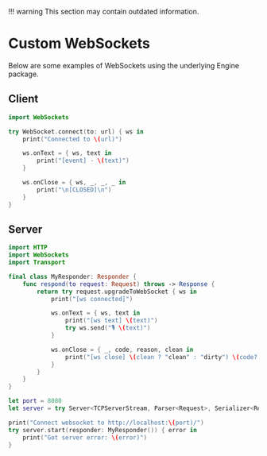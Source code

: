 !!! warning
    This section may contain outdated information.

# Custom WebSockets

Below are some examples of WebSockets using the underlying Engine package.

## Client

```Swift
import WebSockets

try WebSocket.connect(to: url) { ws in
    print("Connected to \(url)")

    ws.onText = { ws, text in
        print("[event] - \(text)")
    }

    ws.onClose = { ws, _, _, _ in
        print("\n[CLOSED]\n")
    }
}
```

## Server

```Swift
import HTTP
import WebSockets
import Transport

final class MyResponder: Responder {
    func respond(to request: Request) throws -> Response {
        return try request.upgradeToWebSocket { ws in
            print("[ws connected]")

            ws.onText = { ws, text in
                print("[ws text] \(text)")
                try ws.send("🎙 \(text)")
            }

            ws.onClose = { _, code, reason, clean in
                print("[ws close] \(clean ? "clean" : "dirty") \(code?.description ?? "") \(reason ?? "")")
            }
        }
    }
}

let port = 8080
let server = try Server<TCPServerStream, Parser<Request>, Serializer<Response>>(port: port)

print("Connect websocket to http://localhost:\(port)/")
try server.start(responder: MyResponder()) { error in
    print("Got server error: \(error)")
}
```
